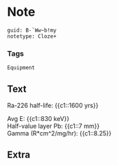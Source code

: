 # Note
```
guid: B-`Ww~b!my
notetype: Cloze+
```

### Tags
```
Equipment
```

## Text
Ra-226 half-life: {{c1::1600 yrs}}<div>         Avg E: {{c1::830 keV}}</div><div>         Half-value layer Pb: {{c1::7 mm}}</div><div>         Gamma (R*cm^2/mg/hr): {{c1::8.25}}</div>

## Extra

